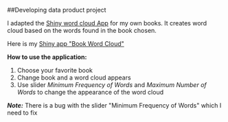 ##Developing data product project

I adapted the [Shiny word cloud App](http://shiny.rstudio.com/gallery/word-cloud.html) for my own books. It creates word cloud based on the words found in the book chosen.

Here is my [Shiny app "Book Word Cloud"](https://stephaniecnvs.shinyapps.io/Book-Word-Cloud/)

**How to use the application:**

1. Choose your favorite book
2. Change book and a word cloud appears
3. Use slider *Minimum Frequency of Words* and *Maximum Number of Words* to change the appearance of the word cloud

***Note:*** There is a bug with the slider "Minimum Frequency of Words" which I need to fix

